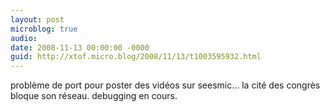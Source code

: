 ```yaml
---
layout: post
microblog: true
audio: 
date: 2008-11-13 00:00:00 -0000
guid: http://xtof.micro.blog/2008/11/13/t1003595932.html
---
```

problème de port pour poster des vidéos sur seesmic... la cité des congrès bloque son réseau. debugging en cours.
